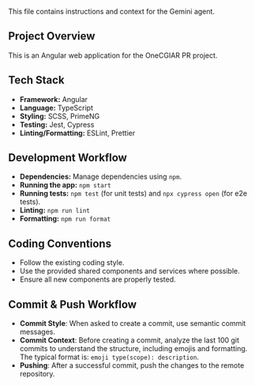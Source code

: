 This file contains instructions and context for the Gemini agent.

## Project Overview

This is an Angular web application for the OneCGIAR PR project.

## Tech Stack

-   **Framework:** Angular
-   **Language:** TypeScript
-   **Styling:** SCSS, PrimeNG
-   **Testing:** Jest, Cypress
-   **Linting/Formatting:** ESLint, Prettier

## Development Workflow

-   **Dependencies:** Manage dependencies using `npm`.
-   **Running the app:** `npm start`
-   **Running tests:** `npm test` (for unit tests) and `npx cypress open` (for e2e tests).
-   **Linting:** `npm run lint`
-   **Formatting:** `npm run format`

## Coding Conventions

-   Follow the existing coding style.
-   Use the provided shared components and services where possible.
-   Ensure all new components are properly tested.

## Commit & Push Workflow

-   **Commit Style**: When asked to create a commit, use semantic commit messages.
-   **Commit Context**: Before creating a commit, analyze the last 100 git commits to understand the structure, including emojis and formatting. The typical format is: `emoji type(scope): description`.
-   **Pushing**: After a successful commit, push the changes to the remote repository.